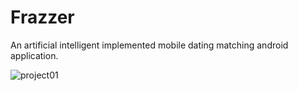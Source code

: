 # Frazzer

An artificial intelligent implemented mobile dating matching android application.

![project01](https://user-images.githubusercontent.com/45738247/97976223-4e2a5900-1e05-11eb-87d0-5da5e0812c33.png)
